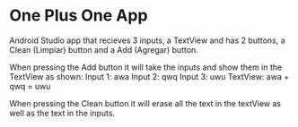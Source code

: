 # One Plus One App
Android Studio app that recieves 3 inputs, a TextView and has 2 buttons, a Clean (Limpiar) button and a Add (Agregar) button. 

When pressing the Add button it will take the inputs and show them in the TextView as shown: 
Input 1: awa
Input 2: qwq
Input 3: uwu
TextView: awa + qwq = uwu

When pressing the Clean button it will erase all the text in the textView as well as the text in the inputs.